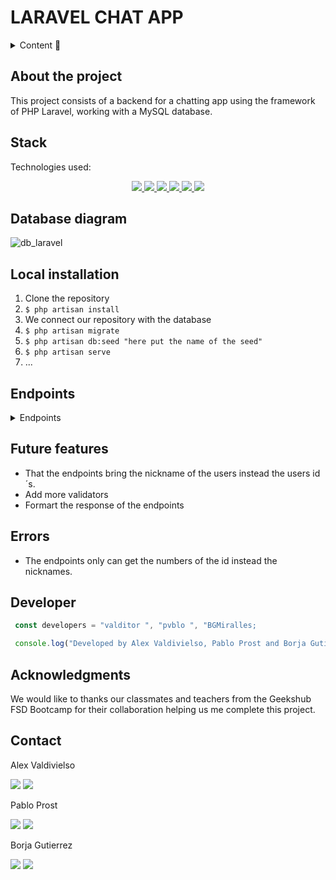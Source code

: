 # LARAVEL CHAT APP

<details>
  <summary>Content 📝</summary>
  <ol>
    <li><a href="#about-the-project">About the project</a></li>
    <li><a href="#stack">Stack</a></li>
    <li><a href="#database-diagram">Database diagram</a></li>
    <li><a href="#local-installation">Local installation</a></li>
    <li><a href="#endpoints">Endpoints</a></li>
    <li><a href="#future-features">Future features</a></li>
    <li><a href="#errors">Errors</a></li>
    <li><a href="#developer">Developer</a></li>
    <li><a href="#acknowledgments">Acknowledgments</a></li>
    <li><a href="#contact">Contact</a></li>
  </ol>
</details>

## About the project
This project consists of a backend for a chatting app using the framework of PHP Laravel, working with a MySQL database.

## Stack
Technologies used:
<div align="center">
<a href="https://www.mysql.com/">
    <img src= "https://img.shields.io/badge/MySQL-00000F?style=for-the-badge&logo=mysql&logoColor=white"/>
</a>
<a href="https://www.php.net/">
    <img src= "https://img.shields.io/badge/PHP-777BB4?style=for-the-badge&logo=php&logoColor=white"/>
</a>
<a href="https://laravel.com/">
    <img src= "https://img.shields.io/badge/Laravel-FF2D20?style=for-the-badge&logo=laravel&logoColor=white"/>
</a>
<a href="https://getcomposer.org/">
    <img src= "https://img.shields.io/badge/Composer-885630?style=for-the-badge&logo=Composer&logoColor=white"/>
</a>
  <a href="https://git-scm.com/">
    <img src="https://img.shields.io/badge/GIT-E44C30?style=for-the-badge&logo=git&logoColor=white"/>
</a>
  <a href="https://www.postman.com/">
    <img src="https://img.shields.io/badge/Postman-FF6C37?style=for-the-badge&logo=Postman&logoColor=white"/>
</a>
</div>


## Database diagram
![db_laravel](https://github.com/PabloProst/laravel_backend/assets/139993876/3ff4fa6d-cdde-449e-8bc0-9a069aac70b0)

## Local installation
1. Clone the repository
2. ` $ php artisan install `
3. We connect our repository with the database
4. ``` $ php artisan migrate ```
5. ``` $ php artisan db:seed "here put the name of the seed" ``` 
6. ``` $ php artisan serve ``` 
7. ...

## Endpoints
<details>
<summary>Endpoints</summary>

- USERS
    - REGISTER

            POST http://localhost:8000/api/register
        body:
        ``` json
            {
                "name": "Alex",
                "nickname": "VALDITOR"
                "email": "alex@gmail.com",
                "password": "Alex!"
            }
        ```

    - LOG IN

            POST http://localhost:8000/api/login 
        body:
        ``` json
            {
                "email": "alex@gmail.com",
                "password": "Alex!"
            }
        ```
    - LOG OUT

            POST http://localhost:8000/api/logout

    - PROFILE (Requires Auth: user)

            GET http://localhost:8000/api/profile

    - UPDATE (Requires Auth: user)

            PUT http://localhost:8000/api/user/update 
   body:
  ``` json
               {
                  "name": "Alejandro",
                  "nickname": "Torvaldi"
              }
   ```

  - GET ROOMS CREATED BY USER BY (Requires Auth)

            GET http://localhost:8000/api/users/3

  - GET ALL GAMES

            GET http://localhost:8000/api/getallgames
        
- ROOMS
    - NEW ROOM (Requires Auth: user)

            POST http://localhost:8000/api/newroom
        body:
        ``` json
            {
                "name": "freaks",
                "game_id": "2"
            }
        ```

    - UPDATE ROOM (Requires Auth: user)

            PUT http://localhost:8000/api/update/4
      body:
        ``` json
            {
                "name": "cs2",
            }
        ```

    - DELETE ROOM (Requires Auth: user)

            DELETE http://localhost:8000/api/deleteroom/5

- ROOMS USERS
    - NEW MEMBER (Requires Auth: user)

            POST http://localhost:8000/api/newmember/:id
    body:
        ``` json
            {
                "room_id": "1",
            }
        ```
  
    - DELETE MEMBER (Requires Auth: user)

            DELETE http://localhost:8000/api/deletemember
    body:
        ``` json
            {
                "room_id": "1",
            }
        ```

    - GET ALL PARTIES (Requires Auth: user)

            GET http://localhost:8000/api/getallparties

    - GET ALL MEMBERS BY ID (Requires Auth: super admin)

            GET http://localhost:8000/api/getallmembers/:id

- CHAT

    - CREATE MESSAGE (Requires Auth: user)

            POST http://localhost:8000/api/message 
   body:
  ``` json
               {
                  "message": "Hello There",
                  "room_id": 4
              }
   ```
  
    - DELETE MESSAGE (Requires Auth: user)

            DELETE http://localhost:8000/api/delete/:id

     - UPDATE MESSAGE (Requires Auth: user)

            PUT http://localhost:8000/api/update/:id
       
        body:
        ``` json
            {
                "message": "Bye There",
            }
        ```

    - GET ALL MESSAGE (Requires Auth: user)

            GET http://localhost:8000/api/getallmessage

- SUPERADMIN
    - GET ALL USERS (Requires Auth: super admin)

            GET http://localhost:8000/api/users

    - DELETE USER (Requires Auth: super admin)

            DELETE http://localhost:8000/api/delete/:id
  

    - CREATE GAME (Requires Auth: super admin)

            POST http://localhost:8000/api/creategame
  body:
   ``` json
            {
               "tittle": "Counter Strike 2",
               "image": "url image"
            }
    ```
   - UPDATE GAME (Requires Auth: super admin)

            POST http://localhost:8000/api/updategame/:id
  body:
   ``` json
            {
               "image": "url image new"
            }
    ```
   
   - DELETE GAME (Requires Auth: super admin)

            POST http://localhost:8000/api/deletegame/:id
</details>

## Future features
- That the endpoints bring the nickname of the users instead the users id´s.
- Add more validators 
- Formart the response of the endpoints 

## Errors
- The endpoints only can get the numbers of the id instead the nicknames.

## Developer

``` js
 const developers = "valditor ", "pvblo ", "BGMiralles;

 console.log("Developed by Alex Valdivielso, Pablo Prost and Borja Gutierrez a.k.a: " + developers);
```  

## Acknowledgments

We would like to thanks our classmates and teachers from the Geekshub FSD Bootcamp for their collaboration helping us me complete this project.

## Contact
<p>
    Alex Valdivielso
</p>
<a href="https://www.linkedin.com/in/alejandro-valdivielso-tortosa-9b2154273/" target="_blank"><img src="https://img.shields.io/badge/-LinkedIn-%230077B5?style=for-the-badge&logo=linkedin&logoColor=white" target="_blank"></a>
<a href="https://github.com/VALDITOR" target="_blank"><img src="https://img.shields.io/badge/GitHub-100000?style=for-the-badge&logo=github&logoColor=white" target="_blank"></a>
</p>
<p>
<p>
    Pablo Prost
</p>
<a href="https://www.linkedin.com/in/pablo-ezequiel-prost-926ab6297/" target="_blank"><img src="https://img.shields.io/badge/-LinkedIn-%230077B5?style=for-the-badge&logo=linkedin&logoColor=white" target="_blank"></a>
<a href="https://github.com/PabloProst" target="_blank"><img src="https://img.shields.io/badge/GitHub-100000?style=for-the-badge&logo=github&logoColor=white" target="_blank"></a>
</p>
<p>
    Borja Gutierrez
</p>
<a href="https://www.linkedin.com/in/borjagutierrezmiralles/" target="_blank"><img src="https://img.shields.io/badge/-LinkedIn-%230077B5?style=for-the-badge&logo=linkedin&logoColor=white" target="_blank"></a> 
<a href="https://github.com/BGMiralles" target="_blank"><img src="https://img.shields.io/badge/GitHub-100000?style=for-the-badge&logo=github&logoColor=white" target="_blank"></a>
</p>
